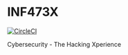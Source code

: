 # INF473X
[![CircleCI](https://circleci.com/gh/vgauthier/INF473X/tree/master.svg?style=svg)](https://circleci.com/gh/vgauthier/INF473X/tree/master)

Cybersecurity - The Hacking Xperience